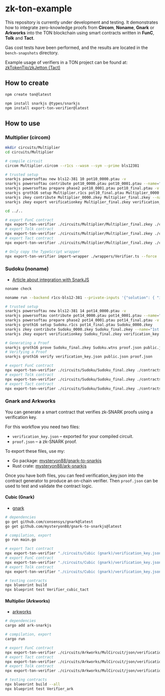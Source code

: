 # zk-ton-example

This repository is currently under development and testing.
It demonstrates how to integrate zero-knowledge proofs from **Circom**, **Noname**, **Gnark** or **Arkworks** into the TON blockchain using smart contracts written in **FunC**, **Tolk** and **Tact**.

Gas cost tests have been performed, and the results are located in the `bench-snapshots` directory.

Example usage of verifiers in a TON project can be found at: [zkTokenTip/zkJetton (Tact)](https://github.com/zkTokenTip/zkJetton)

## How to create

```sh
npm create ton@latest

npm install snarkjs @types/snarkjs
npm install export-ton-verifier@latest
```

## How to use

### Multiplier (circom)

```sh
mkdir circuits/Multiplier
cd circuits/Multiplier

# compile circuit
circom Multiplier.circom --r1cs --wasm --sym --prime bls12381

# trusted setup
snarkjs powersoftau new bls12-381 10 pot10_0000.ptau -v
snarkjs powersoftau contribute pot10_0000.ptau pot10_0001.ptau --name="First contribution" -v -e="some random text"
snarkjs powersoftau prepare phase2 pot10_0001.ptau pot10_final.ptau -v
snarkjs groth16 setup Multiplier.r1cs pot10_final.ptau Multiplier_0000.zkey
snarkjs zkey contribute Multiplier_0000.zkey Multiplier_final.zkey --name="1st Contributor Name" -v -e="some random text"
snarkjs zkey export verificationkey Multiplier_final.zkey verification_key.json

cd ../..

# export FunC contract
npx export-ton-verifier ./circuits/Multiplier/Multiplier_final.zkey ./contracts/verifier_multiplier.fc
# export Tolk contract
npx export-ton-verifier ./circuits/Multiplier/Multiplier_final.zkey ./contracts/verifier_multiplier.tolk --tolk
# export Tact contract
npx export-ton-verifier ./circuits/Multiplier/Multiplier_final.zkey ./contracts/verifier_multiplier.tact --tact

# Only copy the TypeScript wrapper
npx export-ton-verifier import-wrapper ./wrappers/Verifier.ts --force
```

### Sudoku (noname)

- [Article about integration with SnarkJS](https://blog.zksecurity.xyz/posts/noname-r1cs/)

```sh
noname check

noname run --backend r1cs-bls12-381 --private-inputs '{"solution": { "inner": ["9", "5", "3", "6", "2", "1", "7", "8", "4", "1", "4", "8", "7", "5", "9", "2", "6", "3", "2", "7", "6", "8", "3", "4", "9", "5", "1", "3", "6", "9", "2", "7", "5", "4", "1", "8", "4", "8", "5", "9", "1", "6", "3", "7", "2", "7", "1", "2", "3", "4", "8", "6", "9", "5", "6", "3", "7", "1", "8", "2", "5", "4", "9", "5", "2", "1", "4", "9", "7", "8", "3", "6", "8", "9", "4", "5", "6", "3", "1", "2", "7"] }}' --public-inputs '{"grid": { "inner": ["0", "5", "3", "6", "2", "1", "7", "8", "4", "0", "4", "8", "7", "5", "9", "2", "6", "3", "2", "7", "6", "8", "3", "4", "9", "5", "1", "3", "6", "9", "2", "7", "0", "4", "1", "8", "4", "8", "5", "9", "1", "6", "3", "7", "2", "0", "1", "2", "3", "4", "8", "6", "9", "5", "6", "3", "0", "1", "8", "2", "5", "4", "9", "5", "2", "1", "4", "9", "0", "8", "3", "6", "8", "9", "4", "5", "6", "3", "1", "2", "7"] }}'

# trusted setup
snarkjs powersoftau new bls12-381 14 pot14_0000.ptau -v
snarkjs powersoftau contribute pot14_0000.ptau pot14_0001.ptau --name="First contribution" -v -e="some random text"
snarkjs powersoftau prepare phase2 pot14_0001.ptau pot14_final.ptau -v
snarkjs groth16 setup Sudoku.r1cs pot14_final.ptau Sudoku_0000.zkey
snarkjs zkey contribute Sudoku_0000.zkey Sudoku_final.zkey --name="1st Contributor Name" -v -e="some random text"
snarkjs zkey export verificationkey Sudoku_final.zkey verification_key.json

# Generating a Proof
snarkjs groth16 prove Sudoku_final.zkey Sudoku.wtns proof.json public.json
# Verifying a Proof
snarkjs groth16 verify verification_key.json public.json proof.json

# export FunC contract
npx export-ton-verifier ./circuits/Sudoku/Sudoku_final.zkey ./contracts/verifier_sudoku.fc
# export Tolk contract
npx export-ton-verifier ./circuits/Sudoku/Sudoku_final.zkey ./contracts/verifier_sudoku.tolk --tolk
# export Tact contract
npx export-ton-verifier ./circuits/Sudoku/Sudoku_final.zkey ./contracts/verifier_sudoku.tact --tact
```

### Gnark and Arkworks

You can generate a smart contract that verifies zk-SNARK proofs using a verification key.

For this workflow you need two files:

- `verification_key.json` – exported for your compiled circuit.
- `proof.json` – a zk-SNARK proof.

To export these files, use my:

- Go package: [mysteryon88/gnark-to-snarkjs](https://github.com/mysteryon88/gnark-to-snarkjs)
- Rust crate: [mysteryon88/ark-snarkjs](https://github.com/mysteryon88/ark-snarkjs)

Once you have both files, you can feed verification_key.json into the contract generator to produce an on-chain verifier.
Then `proof.json` can be used to test and validate the contract logic.

#### Cubic (Gnark)

- [gnark](https://github.com/Consensys/gnark)

```sh
# dependencies
go get github.com/consensys/gnark@latest
go get github.com/mysteryon88/gnark-to-snarkjs@latest

# compilation, export
go run main.go

# export Tact contract
npx export-ton-verifier "./circuits/Cubic (gnark)/verification_key.json" ./contracts/verifier_cubic.tact --tact
# export FunC contract
npx export-ton-verifier "./circuits/Cubic (gnark)/verification_key.json" ./contracts/verifier_cubic.fc
# export Tolk contract
npx export-ton-verifier "./circuits/Cubic (gnark)/verification_key.json" ./contracts/verifier_cubic.tolk --tolk

# testing contracts
npx blueorint build
npx blueprint test Verifier_cubic_tact
```

#### Multiplier (Arkworks)

- [arkworks](https://arkworks.rs/)

```sh
# dependencies
cargo add ark-snarkjs

# compilation, export
cargo run

# export FunC contract
npx export-ton-verifier ./circuits/Arkworks/MulCircuit/json/verification_key.json ./contracts/verifier_ark.fc
# export Tact contract
npx export-ton-verifier ./circuits/Arkworks/MulCircuit/json/verification_key.json ./contracts/verifier_ark.tact --tact
# export Tolk contract
npx export-ton-verifier ./circuits/Arkworks/MulCircuit/json/verification_key.json ./contracts/verifier_ark.tolk --tolk

# testing contracts
npx blueorint build --all
npx blueprint test Verifier_ark
```
